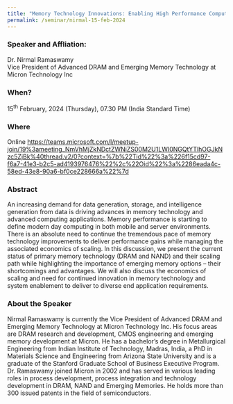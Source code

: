 ```yaml
---
title: "Memory Technology Innovations: Enabling High Performance Compute Applications (15/02/24)"
permalink: /seminar/nirmal-15-feb-2024
---
```

### Speaker and Affliation:
Dr. Nirmal Ramaswamy<br>
Vice President of Advanced DRAM and Emerging Memory Technology at Micron Technology Inc

### When?
15<sup>th</sup> February, 2024 (Thursday), 07.30 PM (India Standard Time)

### Where
Online 
https://teams.microsoft.com/l/meetup-join/19%3ameeting_NmVhMjZkNDctZWNiZS00M2U1LWI0NGQtYTlhOGJkNzc5ZjBk%40thread.v2/0?context=%7b%22Tid%22%3a%226f15cd97-f6a7-41e3-b2c5-ad4193976476%22%2c%22Oid%22%3a%2286eada4c-58ed-43e8-90a6-bf0ce228666a%22%7d

### Abstract
An increasing demand for data generation, storage, and intelligence generation from data is driving advances in memory technology and advanced computing applications. Memory performance is starting to define modern day computing in both mobile and server environments. There is an absolute need to continue the tremendous pace of memory technology improvements to deliver performance gains while managing the associated economics of scaling. In this discussion, we present the current status of primary memory technology (DRAM and NAND) and their scaling path while highlighting the importance of emerging memory options – their shortcomings and advantages. We will also discuss the economics of scaling and need for continued innovation in memory technology and system enablement to deliver to diverse end application requirements.
   
### About the Speaker
Nirmal Ramaswamy is currently the Vice President of Advanced DRAM and Emerging Memory Technology at Micron Technology Inc. His focus areas are DRAM research and development, CMOS engineering and emerging memory development at Micron. He has a bachelor’s degree in Metallurgical Engineering from Indian Institute of Technology, Madras, India, a PhD in Materials Science and Engineering from Arizona State University and is a graduate of the Stanford Graduate School of Business Executive Program. Dr. Ramaswamy joined Micron in 2002 and has served in various leading roles in process development, process integration and technology development in DRAM, NAND and Emerging Memories. He holds more than 300 issued patents in the field of semiconductors.